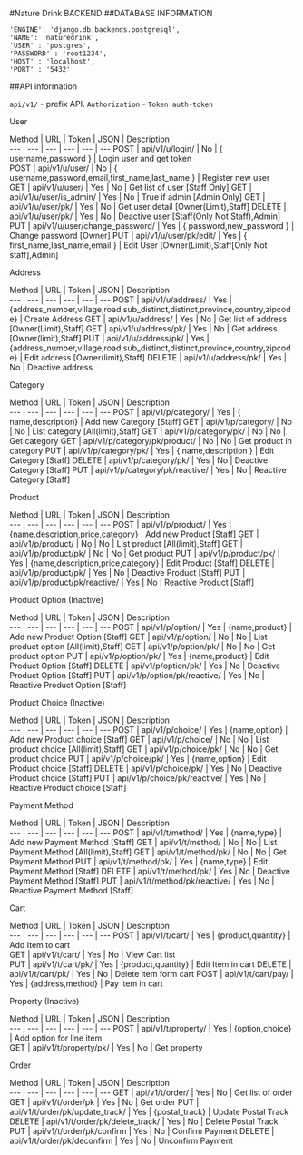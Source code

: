 #Nature Drink BACKEND
##DATABASE INFORMATION   

  ```
  'ENGINE': 'django.db.backends.postgresql',
  'NAME': 'naturedrink',
  'USER' : 'postgres',
  'PASSWORD' : 'root1234',
  'HOST' : 'localhost',
  'PORT' : '5432'
  ```

##API information

  `api/v1/` - prefix API.
  `Authorization` - `Token auth-token`

User

Method | URL | Token | JSON | Description  
--- | --- | --- | --- | --- | ---
POST | api/v1/u/login/ | No | { username,password } | Login user and get token  
POST | api/v1/u/user/ | No | { username,password,email,first_name,last_name } | Register new user  
GET | api/v1/u/user/ | Yes | No | Get list of user [Staff Only]
GET | api/v1/u/user/is_admin/ | Yes | No | True if admin [Admin Only]
GET | api/v1/u/user/pk/ | Yes | No | Get user detail [Owner(Limit),Staff]
DELETE | api/v1/u/user/pk/ | Yes | No | Deactive user [Staff(Only Not Staff),Admin]
PUT | api/v1/u/user/change_password/ | Yes | { password,new_password } | Change password [Owner]
PUT | api/v1/u/user/pk/edit/ | Yes | { first_name,last_name,email } | Edit User [Owner(Limit),Staff[Only Not staff],Admin]

Address

Method | URL | Token | JSON | Description  
--- | --- | --- | --- | --- | ---
POST | api/v1/u/address/ | Yes | {address_number,village,road,sub_distinct,distinct,province,country,zipcode} | Create Address
GET | api/v1/u/address/ | Yes | No | Get list of address [Owner(Limit),Staff]
GET | api/v1/u/address/pk/ | Yes | No | Get address [Owner(limit),Staff]
PUT | api/v1/u/address/pk/ | Yes | {address_number,village,road,sub_distinct,distinct,province,country,zipcode} |  Edit address [Owner(limit),Staff]
DELETE | api/v1/u/address/pk/ | Yes | No | Deactive address

Category

Method | URL | Token | JSON | Description  
--- | --- | --- | --- | --- | ---
POST | api/v1/p/category/ | Yes | { name,description} | Add new Category [Staff]
GET | api/v1/p/category/ | No | No | List category [All(limit),Staff]
GET | api/v1/p/category/pk/ | No | No | Get category
GET | api/v1/p/category/pk/product/ | No | No | Get product in category
PUT | api/v1/p/category/pk/ | Yes | { name,description } | Edit Category [Staff]
DELETE | api/v1/p/category/pk/ | Yes | No | Deactive Category [Staff]
PUT | api/v1/p/category/pk/reactive/ | Yes | No | Reactive Category [Staff]

Product

Method | URL | Token | JSON | Description  
--- | --- | --- | --- | --- | ---
POST | api/v1/p/product/ | Yes | {name,description,price,category} | Add new Product [Staff]
GET | api/v1/p/product/ | No | No | List product [All(limit),Staff]
GET | api/v1/p/product/pk/ | No | No | Get product
PUT | api/v1/p/product/pk/ | Yes | {name,description,price,category} | Edit Product  [Staff]
DELETE | api/v1/p/product/pk/ | Yes | No | Deactive Product [Staff]
PUT | api/v1/p/product/pk/reactive/ | Yes | No | Reactive Product [Staff]

Product Option (Inactive)

Method | URL | Token | JSON | Description  
--- | --- | --- | --- | --- | ---
POST | api/v1/p/option/ | Yes | {name,product} | Add new Product Option [Staff]
GET | api/v1/p/option/ | No | No | List product option [All(limit),Staff]
GET | api/v1/p/option/pk/ | No | No | Get product option
PUT | api/v1/p/option/pk/ | Yes | {name,product} | Edit Product Option  [Staff]
DELETE | api/v1/p/option/pk/ | Yes | No | Deactive Product Option [Staff]
PUT | api/v1/p/option/pk/reactive/ | Yes | No | Reactive Product Option [Staff]

Product Choice (Inactive)

Method | URL | Token | JSON | Description  
--- | --- | --- | --- | --- | ---
POST | api/v1/p/choice/ | Yes | {name,option} | Add new Product choice [Staff]
GET | api/v1/p/choice/ | No | No | List product choice [All(limit),Staff]
GET | api/v1/p/choice/pk/ | No | No | Get product choice
PUT | api/v1/p/choice/pk/ | Yes | {name,option} | Edit Product choice  [Staff]
DELETE | api/v1/p/choice/pk/ | Yes | No | Deactive Product choice [Staff]
PUT | api/v1/p/choice/pk/reactive/ | Yes | No | Reactive Product choice [Staff]

Payment Method

Method | URL | Token | JSON | Description  
--- | --- | --- | --- | --- | ---
POST | api/v1/t/method/ | Yes | {name,type} | Add new Payment Method [Staff]
GET | api/v1/t/method/ | No | No | List Payment Method [All(limit),Staff]
GET | api/v1/t/method/pk/ | No | No | Get Payment Method
PUT | api/v1/t/method/pk/ | Yes | {name,type} | Edit Payment Method  [Staff]
DELETE | api/v1/t/method/pk/ | Yes | No | Deactive Payment Method [Staff]
PUT | api/v1/t/method/pk/reactive/ | Yes | No | Reactive Payment Method [Staff]

Cart

Method | URL | Token | JSON | Description  
--- | --- | --- | --- | --- | ---
POST | api/v1/t/cart/ | Yes | {product,quantity} | Add Item to cart  
GET | api/v1/t/cart/ | Yes | No | View Cart list  
PUT | api/v1/t/cart/pk/ | Yes | {product,quantity} | Edit Item in cart
DELETE | api/v1/t/cart/pk/ | Yes | No | Delete item form cart
POST | api/v1/t/cart/pay/ | Yes | {address,method} | Pay item in cart

Property (Inactive)

Method | URL | Token | JSON | Description  
--- | --- | --- | --- | --- | ---
POST | api/v1/t/property/ | Yes | {option,choice} | Add option for line item  
GET | api/v1/t/property/pk/ | Yes | No | Get property

Order

Method | URL | Token | JSON | Description  
--- | --- | --- | --- | --- | ---
GET | api/v1/t/order/ | Yes | No | Get list of order
GET | api/v1/t/order/pk | Yes | No | Get order
PUT | api/v1/t/order/pk/update_track/ | Yes | {postal_track} | Update Postal Track
DELETE | api/v1/t/order/pk/delete_track/ | Yes | No | Delete Postal Track
PUT | api/v1/t/order/pk/confirm | Yes | No | Confirm Payment
DELETE | api/v1/t/order/pk/deconfirm | Yes | No | Unconfirm Payment
